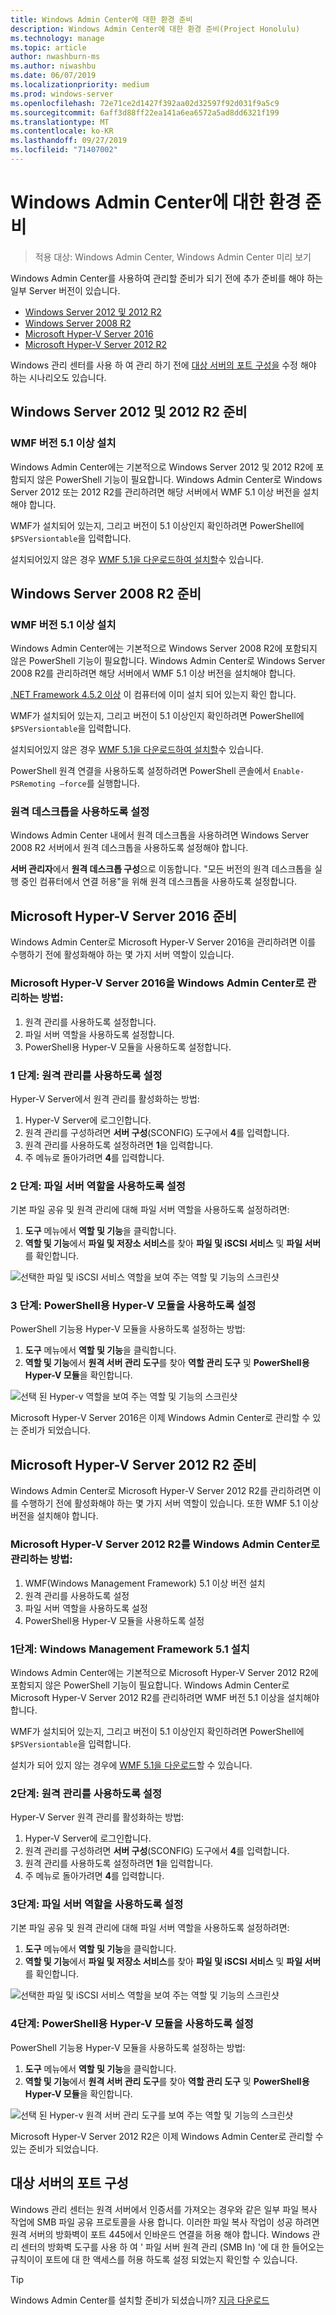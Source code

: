 ```yaml
---
title: Windows Admin Center에 대한 환경 준비
description: Windows Admin Center에 대한 환경 준비(Project Honolulu)
ms.technology: manage
ms.topic: article
author: nwashburn-ms
ms.author: niwashbu
ms.date: 06/07/2019
ms.localizationpriority: medium
ms.prod: windows-server
ms.openlocfilehash: 72e71ce2d1427f392aa02d32597f92d031f9a5c9
ms.sourcegitcommit: 6aff3d88ff22ea141a6ea6572a5ad8dd6321f199
ms.translationtype: MT
ms.contentlocale: ko-KR
ms.lasthandoff: 09/27/2019
ms.locfileid: "71407002"
---
```

# <a name="prepare-your-environment-for-windows-admin-center"></a>Windows Admin Center에 대한 환경 준비

> 적용 대상: Windows Admin Center, Windows Admin Center 미리 보기

Windows Admin Center를 사용하여 관리할 준비가 되기 전에 추가 준비를 해야 하는 일부 Server 버전이 있습니다.

- [Windows Server 2012 및 2012 R2](#prepare-windows-server-2012-and-2012-r2)
- [Windows Server 2008 R2](#prepare-windows-server-2008-r2)
- [Microsoft Hyper-V Server 2016](#prepare-microsoft-hyper-v-server-2016)
- [Microsoft Hyper-V Server 2012 R2](#prepare-microsoft-hyper-v-server-2012-r2)

Windows 관리 센터를 사용 하 여 관리 하기 전에 [대상 서버의 포트 구성을](#port-configuration-on-the-target-server) 수정 해야 하는 시나리오도 있습니다.

## <a name="prepare-windows-server-2012-and-2012-r2"></a>Windows Server 2012 및 2012 R2 준비

### <a name="install-wmf-version-51-or-higher"></a>WMF 버전 5.1 이상 설치

Windows Admin Center에는 기본적으로 Windows Server 2012 및 2012 R2에 포함되지 않은 PowerShell 기능이 필요합니다. Windows Admin Center로 Windows Server 2012 또는 2012 R2를 관리하려면 해당 서버에서 WMF 5.1 이상 버전을 설치해야 합니다.

WMF가 설치되어 있는지, 그리고 버전이 5.1 이상인지 확인하려면 PowerShell에 `$PSVersiontable`을 입력합니다.

설치되어있지 않은 경우 [WMF 5.1을 다운로드하여 설치할](https://docs.microsoft.com/powershell/wmf/setup/install-configure)수 있습니다.

## <a name="prepare-windows-server-2008-r2"></a>Windows Server 2008 R2 준비

### <a name="install-wmf-version-51-or-higher"></a>WMF 버전 5.1 이상 설치

Windows Admin Center에는 기본적으로 Windows Server 2008 R2에 포함되지 않은 PowerShell 기능이 필요합니다. Windows Admin Center로 Windows Server 2008 R2를 관리하려면 해당 서버에서 WMF 5.1 이상 버전을 설치해야 합니다. 

[.NET Framework 4.5.2 이상](https://docs.microsoft.com/dotnet/framework/install/on-windows-7) 이 컴퓨터에 이미 설치 되어 있는지 확인 합니다.

WMF가 설치되어 있는지, 그리고 버전이 5.1 이상인지 확인하려면 PowerShell에 `$PSVersiontable`을 입력합니다.

설치되어있지 않은 경우 [WMF 5.1을 다운로드하여 설치할](https://docs.microsoft.com/powershell/wmf/setup/install-configure)수 있습니다.

PowerShell 원격 연결을 사용하도록 설정하려면 PowerShell 콘솔에서 `Enable-PSRemoting –force`를 실행합니다. 

### <a name="enable-remote-desktop"></a>원격 데스크톱을 사용하도록 설정

Windows Admin Center 내에서 원격 데스크톱을 사용하려면 Windows Server 2008 R2 서버에서 원격 데스크톱을 사용하도록 설정해야 합니다.

**서버 관리자**에서 **원격 데스크톱 구성**으로 이동합니다. "모든 버전의 원격 데스크톱을 실행 중인 컴퓨터에서 연결 허용"을 위해 원격 데스크톱을 사용하도록 설정합니다.

## <a name="prepare-microsoft-hyper-v-server-2016"></a>Microsoft Hyper-V Server 2016 준비

Windows Admin Center로 Microsoft Hyper-V Server 2016을 관리하려면 이를 수행하기 전에 활성화해야 하는 몇 가지 서버 역할이 있습니다.

### <a name="to-manage-microsoft-hyper-v-server-2016-with-windows-admin-center"></a>Microsoft Hyper-V Server 2016을 Windows Admin Center로 관리하는 방법:

1. 원격 관리를 사용하도록 설정합니다.
2. 파일 서버 역할을 사용하도록 설정합니다.
3. PowerShell용 Hyper-V 모듈을 사용하도록 설정합니다.

### <a name="step-1-enable-remote-management"></a>**1 단계:** 원격 관리를 사용하도록 설정

Hyper-V Server에서 원격 관리를 활성화하는 방법:

1. Hyper-V Server에 로그인합니다.
2. 원격 관리를 구성하려면 **서버 구성**(SCONFIG) 도구에서 **4**를 입력합니다.
3. 원격 관리를 사용하도록 설정하려면 **1**을 입력합니다.
4. 주 메뉴로 돌아가려면 **4**를 입력합니다.

### <a name="step-2-enable-file-server-role"></a>**2 단계:** 파일 서버 역할을 사용하도록 설정

기본 파일 공유 및 원격 관리에 대해 파일 서버 역할을 사용하도록 설정하려면:

1. **도구** 메뉴에서 **역할 및 기능**을 클릭합니다.
2. **역할 및 기능**에서 **파일 및 저장소 서비스**를 찾아 **파일 및 iSCSI 서비스** 및 **파일 서버**를 확인합니다.

![선택한 파일 및 iSCSI 서비스 역할을 보여 주는 역할 및 기능의 스크린샷](../media/prepare-environment/c6c30b812d96afcc1edcdb6f52f0e13c.png)

### <a name="step-3-enable-hyper-v-module-for-powershell"></a>**3 단계:** PowerShell용 Hyper-V 모듈을 사용하도록 설정

PowerShell 기능용 Hyper-V 모듈을 사용하도록 설정하는 방법:

1. **도구** 메뉴에서 **역할 및 기능**을 클릭합니다.
2. **역할 및 기능**에서 **원격 서버 관리 도구**를 찾아 **역할 관리 도구** 및 **PowerShell용 Hyper-V 모듈**을 확인합니다.

![선택 된 Hyper-v 역할을 보여 주는 역할 및 기능의 스크린샷](../media/prepare-environment/7ab0999602b7083733525bd0c1ba2747.png)

Microsoft Hyper-V Server 2016은 이제 Windows Admin Center로 관리할 수 있는 준비가 되었습니다.

## <a name="prepare-microsoft-hyper-v-server-2012-r2"></a>Microsoft Hyper-V Server 2012 R2 준비

Windows Admin Center로 Microsoft Hyper-V Server 2012 R2를 관리하려면 이를 수행하기 전에 활성화해야 하는 몇 가지 서버 역할이 있습니다.  또한 WMF 5.1 이상 버전을 설치해야 합니다.

### <a name="to-manage-microsoft-hyper-v-server-2012-r2-with-windows-admin-center"></a>Microsoft Hyper-V Server 2012 R2를 Windows Admin Center로 관리하는 방법:

1. WMF(Windows Management Framework) 5.1 이상 버전 설치
2. 원격 관리를 사용하도록 설정
3. 파일 서버 역할을 사용하도록 설정
4. PowerShell용 Hyper-V 모듈을 사용하도록 설정

### <a name="step-1-install-windows-management-framework-51"></a>1단계: Windows Management Framework 5.1 설치

Windows Admin Center에는 기본적으로 Microsoft Hyper-V Server 2012 R2에 포함되지 않은 PowerShell 기능이 필요합니다. Windows Admin Center로 Microsoft Hyper-V Server 2012 R2를 관리하려면 WMF 버전 5.1 이상을 설치해야 합니다.

WMF가 설치되어 있는지, 그리고 버전이 5.1 이상인지 확인하려면 PowerShell에 `$PSVersiontable`을 입력합니다. 

설치가 되어 있지 않는 경우에 [WMF 5.1을 다운로드](https://docs.microsoft.com/powershell/wmf/setup/install-configure)할 수 있습니다.

### <a name="step-2-enable-remote-management"></a>2단계: 원격 관리를 사용하도록 설정

Hyper-V Server 원격 관리를 활성화하는 방법:

1. Hyper-V Server에 로그인합니다.
2. 원격 관리를 구성하려면 **서버 구성**(SCONFIG) 도구에서 **4**를 입력합니다.
3. 원격 관리를 사용하도록 설정하려면 **1**을 입력합니다.
4. 주 메뉴로 돌아가려면 **4**를 입력합니다.

### <a name="step-3-enable-file-server-role"></a>3단계: 파일 서버 역할을 사용하도록 설정

기본 파일 공유 및 원격 관리에 대해 파일 서버 역할을 사용하도록 설정하려면:

1. **도구** 메뉴에서 **역할 및 기능**을 클릭합니다.
2. **역할 및 기능**에서 **파일 및 저장소 서비스**를 찾아 **파일 및 iSCSI 서비스** 및 **파일 서버**를 확인합니다.

![선택한 파일 및 iSCSI 서비스 역할을 보여 주는 역할 및 기능의 스크린샷](../media/prepare-environment/c6c30b812d96afcc1edcdb6f52f0e13c.png)

### <a name="step-4-enable-hyper-v-module-for-powershell"></a>4단계: PowerShell용 Hyper-V 모듈을 사용하도록 설정

PowerShell 기능용 Hyper-V 모듈을 사용하도록 설정하는 방법:

1. **도구** 메뉴에서 **역할 및 기능**을 클릭합니다.
2. **역할 및 기능**에서 **원격 서버 관리 도구**를 찾아 **역할 관리 도구** 및 **PowerShell용 Hyper-V 모듈**을 확인합니다.

![선택 된 Hyper-v 원격 서버 관리 도구를 보여 주는 역할 및 기능의 스크린샷](../media/prepare-environment/7ab0999602b7083733525bd0c1ba2747.png)

Microsoft Hyper-V Server 2012 R2은 이제 Windows Admin Center로 관리할 수 있는 준비가 되었습니다.

## <a name="port-configuration-on-the-target-server"></a>대상 서버의 포트 구성

Windows 관리 센터는 원격 서버에서 인증서를 가져오는 경우와 같은 일부 파일 복사 작업에 SMB 파일 공유 프로토콜을 사용 합니다. 이러한 파일 복사 작업이 성공 하려면 원격 서버의 방화벽이 포트 445에서 인바운드 연결을 허용 해야 합니다.  Windows 관리 센터의 방화벽 도구를 사용 하 여 ' 파일 서버 원격 관리 (SMB In) '에 대 한 들어오는 규칙이이 포트에 대 한 액세스를 허용 하도록 설정 되었는지 확인할 수 있습니다.

> [!Tip]
> Windows Admin Center를 설치할 준비가 되셨습니까? [지금 다운로드](https://docs.microsoft.com/windows-server/manage/windows-admin-center/understand/windows-admin-center#download-now)
